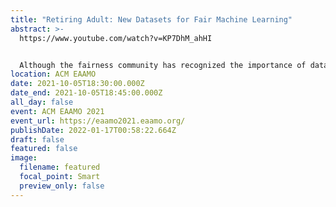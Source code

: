 ```yaml
---
title: "Retiring Adult: New Datasets for Fair Machine Learning"
abstract: >-
  https://www.youtube.com/watch?v=KP7DhM_ahHI


  Although the fairness community has recognized the importance of data, researchers in the area primarily rely on UCI Adult when it comes to tabular data. Derived from a 1994 US Census survey, this dataset has appeared in hundreds of research papers where it served as the basis for the development and comparison of many algorithmic fairness interventions. We reconstruct a superset of the UCI Adult data from available US Census sources and reveal idiosyncrasies of the UCI Adult dataset that limit its external validity. Our primary contribution is a suite of new datasets derived from US Census surveys that extend the existing data ecosystem for research on fair machine learning. We create prediction tasks relating to income, employment, health, transportation, and housing. The data span multiple years and all states of the United States, allowing researchers to study temporal shift and geographic variation. We highlight a broad initial sweep of new empirical insights relating to trade-offs between fairness criteria, performance of algorithmic interventions, and the role of distribution shift based on our new datasets. Our findings inform ongoing debates, challenge some existing narratives, and point to future research directions. Our datasets are available at folktables.org.
location: ACM EAAMO
date: 2021-10-05T18:30:00.000Z
date_end: 2021-10-05T18:45:00.000Z
all_day: false
event: ACM EAAMO 2021
event_url: https://eaamo2021.eaamo.org/
publishDate: 2022-01-17T00:58:22.664Z
draft: false
featured: false
image:
  filename: featured
  focal_point: Smart
  preview_only: false
---
```

